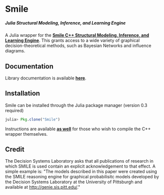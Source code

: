 Smile
=====
##### Julia Structural Modeling, Inference, and Learning Engine

A Julia wrapper for the **[Smile C++ Structural Modeling, Inference, and Learning Engine]**. This grants access to a wide variety of graphical decision-theoretical methods, such as Bayesian Networks and influence diagrams. 

[Smile C++ Structural Modeling, Inference, and Learning Engine]: https://dslpitt.org/genie/

## Documentation

Library documentation is available **[here]**.

[here]: http://smile.readthedocs.org/


## Installation

Smile can be installed through the Julia package manager (version 0.3 required)

```julia
julia> Pkg.clone("Smile")
```

Instructions are available **[as well]** for those who wish to compile the C++ wrapper themselves.

[as well]: http://smile.readthedocs.org/en/latest/installation.html

## Credit

The Decision Systems Laboratory asks that all publications of research in which SMILE is used contain an explicit acknowledgement to that effect. A simple example is: "The models described in this paper were created using the
SMILE reasoning engine for graphical probabilisitc models developed by the Decision Systems Laboratory at the University of Pittsburgh and available at http://genie.sis.pitt.edu/."
